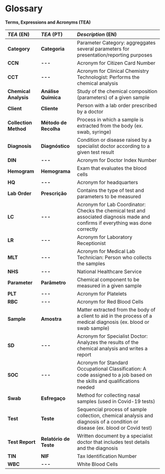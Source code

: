# Glossary

**Terms, Expressions and Acronyms (TEA)**

| **_TEA_** (EN)  | **_TEA_** (PT) | **_Description_** (EN)                                           |                                       
|:------------------------|:-----------------|:--------------------------------------------|
| **Category** | **Categoria** | Parameter Category: aggreggates several parameters for presentation/reporting purposes |
| **CCN**| **---** | Acronym for Citizen Card Number | 
| **CCT** | **---** | Acronym for Clinical Chemistry Technologist: Performs the chemical analysis |
| **Chemical Analysis** | **Análise Química** | Study of the chemical composition (parameters) of a given sample |
| **Client** | **Cliente** | Person with a lab order prescribed by a doctor |
| **Collection Method** | **Método de Recolha** | Process in which a sample is extracted from the body (ex. swab, syringe) |
| **Diagnosis** | **Diagnóstico** | Condition or disease raised by a specialist doctor according to a given test result |
| **DIN** | **---** | Acronym for Doctor Index Number |
| **Hemogram** | **Hemograma** | Exam that evaluates the blood cells |
| **HQ** | **---** | Acronym for headquarters |
| **Lab Order** | **Prescrição** | Contains the type of test and parameters to be measured |
| **LC** | **---** | Acronym for Lab Coordinator: Checks the chemical test and associated diagnosis made and confirms if everything was done correctly | 
| **LR**| **---** | Acronym for Laboratory Receptionist |
| **MLT** | **---** | Acronym for Medical Lab Technician: Person who collects the samples |
| **NHS** | **---** | National Healthcare Service |
| **Parameter** | **Parâmetro** | Chemical component to be measured in a given sample |
| **PLT** | **---** | Acronym for Platelets |
| **RBC** | **---** | Acronym for Red Blood Cells |
| **Sample** | **Amostra** | Matter extracted from the body of a client to aid in the process of a medical diagnosis (ex. blood or swab sample) |
| **SD** | **---** | Acronym for Specialist Doctor: Analyzes the results of the chemical analysis and writes a report | 
| **SOC** | **---** | Acronym for Standard Occupational Classification: A code assigned to a job based on the skills and qualifications needed |
| **Swab** | **Esfregaço** | Method for collecting nasal samples (used in Covid-19 tests) |
| **Test** | **Teste** | Sequencial process of sample collection, chemical analysis and diagnosis of a condition or disease (ex. blood or Covid test) |
| **Test Report** | **Relatório de Teste** | Written document by a specialist doctor that includes test details and the diagnosis |
| **TIN** | **NIF** | Tax Identification Number |
| **WBC** | **---** | White Blood Cells |











